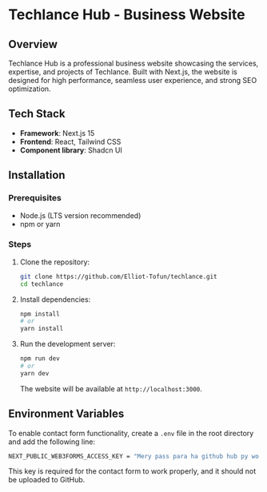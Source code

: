 # Techlance Hub - Business Website

## Overview
Techlance Hub is a professional business website showcasing the services, expertise, and projects of Techlance. Built with Next.js, the website is designed for high performance, seamless user experience, and strong SEO optimization.

## Tech Stack
- **Framework**: Next.js 15
- **Frontend**: React, Tailwind CSS
- **Component library**: Shadcn UI

## Installation
### Prerequisites
- Node.js (LTS version recommended)
- npm or yarn

### Steps
1. Clone the repository:
   ```sh
   git clone https://github.com/Elliot-Tofun/techlance.git
   cd techlance
   ```
2. Install dependencies:
   ```sh
   npm install
   # or
   yarn install
   ```
3. Run the development server:
   ```sh
   npm run dev
   # or
   yarn dev
   ```
   The website will be available at `http://localhost:3000`.

## Environment Variables
To enable contact form functionality, create a `.env` file in the root directory and add the following line:
```sh
NEXT_PUBLIC_WEB3FORMS_ACCESS_KEY = "Mery pass para ha github hub py wo upload ni hota"
```
This key is required for the contact form to work properly, and it should not be uploaded to GitHub.

